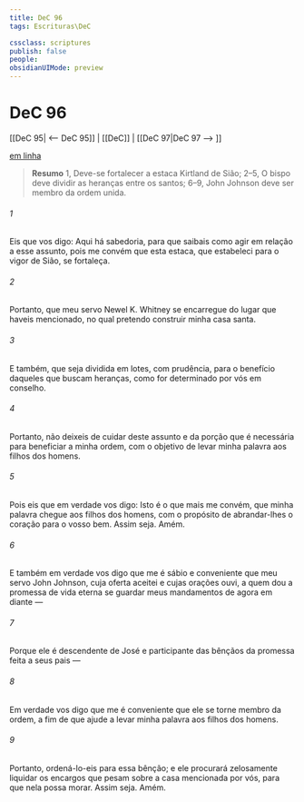 ```yaml
---
title: DeC 96
tags: Escrituras\DeC

cssclass: scriptures
publish: false
people:
obsidianUIMode: preview
---
```


# DeC 96
[[DeC 95| <-- DeC 95]] | [[DeC]] | [[DeC 97|DeC 97 --> ]]

[em linha](https://churchofjesuschrist.org/study/scriptures/dc-testament/dc/96?lang=por)

> __Resumo__
1, Deve-se fortalecer a estaca Kirtland de Sião; 2–5, O bispo deve dividir as heranças entre os santos; 6–9, John Johnson deve ser membro da ordem unida.

###### 1 
Eis que vos digo: Aqui há sabedoria, para que saibais como agir em relação a esse assunto, pois me convém que esta estaca, que estabeleci para o vigor de Sião, se fortaleça.

###### 2 
Portanto, que meu servo Newel K. Whitney se encarregue do lugar que haveis mencionado, no qual pretendo construir minha casa santa.

###### 3 
E também, que seja dividida em lotes, com prudência, para o benefício daqueles que buscam heranças, como for determinado por vós em conselho.

###### 4 
Portanto, não deixeis de cuidar deste assunto e da porção que é necessária para beneficiar a minha ordem, com o objetivo de levar minha palavra aos filhos dos homens.

###### 5 
Pois eis que em verdade vos digo: Isto é o que mais me convém, que minha palavra chegue aos filhos dos homens, com o propósito de abrandar-lhes o coração para o vosso bem. Assim seja. Amém.

###### 6 
E também em verdade vos digo que me é sábio e conveniente que meu servo John Johnson, cuja oferta aceitei e cujas orações ouvi, a quem dou a promessa de vida eterna se guardar meus mandamentos de agora em diante —

###### 7 
Porque ele é descendente de José e participante das bênçãos da promessa feita a seus pais —

###### 8 
Em verdade vos digo que me é conveniente que ele se torne membro da ordem, a fim de que ajude a levar minha palavra aos filhos dos homens.

###### 9 
Portanto, ordená-lo-eis para essa bênção; e ele procurará zelosamente liquidar os encargos que pesam sobre a casa mencionada por vós, para que nela possa morar. Assim seja. Amém.

